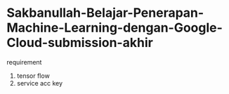 # Sakbanullah-Belajar-Penerapan-Machine-Learning-dengan-Google-Cloud-submission-akhir
requirement
1. tensor flow
2. service acc key
